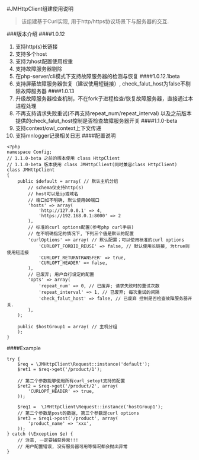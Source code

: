 #JMHttpClient组建使用说明
>该组建基于Curl实现, 用于http/https协议场景下与服务器的交互.

###版本介绍
####1.0.12
1. 支持http(s)长链接
2. 支持多个host
3. 支持为host配置使用权重
4. 支持故障服务器剔除
5. 在php-server/cli模式下支持故障服务器的检测与恢复
####1.0.12.1beta
1. 支持屏蔽故障服务器恢复（建议使用短链接）, check_falut_host为false不剔除故障服务器
####1.0.13
1. 升级故障服务器检查机制，不在fork子进程检查/恢复故障服务器，直接通过本进程处理
2. 不再支持请求失败重试(不再支持repeat_num/repeat_interval) 以及之前版本提供的check_falut_host控制是否检查故障服务器开关
####1.1.0-beta
1. 支持context/owl_context上下文传递
2. 支持mnlogger记录相关日志
####配置说明
```
<?php
namespace Config;
// 1.1.0-beta 之前的版本使用 class HttpClient
// 1.1.0-beta 版本使用 class JMHttpClient(同时兼容class HttpClient)
class JMHttpClient
{
    public $default = array( // 默认主机分组
        // schema仅支持http(s)
        // host可以是ip或域名
        // 端口如不明确, 默认使用80端口
        'hosts' => array(
            'http://127.0.0.1' => 4,
            'https://192.168.0.1:8000' => 2
        ),
        // 标准的curl options配置(参考php curl手册)
        // 在不明确指定的情况下, 下列三个值是默认的配置
        'curlOptions' => array( // 默认配置；可以使用标准的curl options
            'CURLOPT_FORBID_REUSE' => false, // 默认使用长链接, 为true则使用短连接
            'CURLOPT_RETURNTRANSFER' => true,
            'CURLOPT_HEADER' => false, 
        ),
        // 已废弃; 用户自行设定的配置
        'opts' => array(
            'repeat_num' => 0, // 已废弃; 请求失败时的重试次数
            'repeat_interval' => 1, // 已废弃; 每次重试的间隔
            'check_falut_host' => false, // 已废弃 控制是否检查故障服务器开关.
        ),
    );
    
    public $hostGroup1 = array( // 主机分组
    );
}
```
####Example
```
try {
    $req = \JMHttpClient\Request::instance('default');
    $ret1 = $req->get('/product/1');

    // 第二个参数能够使用所有curl_setopt支持的配置
    $ret2 = $req->get('/product/2', array(
        'CURLOPT_HEADER' => true,
    ));

    $req1 =  \JMHttpClient\Request::instance('hostGroup1');
    // 第二个参数是post的数据, 第三个参数是curl options
    $ret3 = $req1->post('/product', array(
        'product_name' => 'xxx',
    ));
} catch (\Exception $e) {
    // 注意, 一定要捕获异常!!!
    // 用户配置错误, 没有服务器可用等情况都会抛出异常
}
```